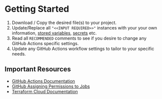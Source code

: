 # Getting Started

1. Download / Copy the desired file(s) to your project.
1. Update/Replace all `"<<INPUT REQUIRED>>"` instances with your your own information, [stored variables](https://docs.github.com/en/actions/learn-github-actions/variables), [secrets](https://docs.github.com/en/actions/security-guides/encrypted-secrets) etc.
1. Read all `RECOMMENDED` comments to see if you desire to change any GitHub Actions specific settings.
1. Update any GitHub Actions workflow settings to tailor to your specific needs.


## Important Resources
* [GitHub Actions Documentation](https://docs.github.com/en/actions)
* [GitHub Assigning Permissions to Jobs](https://docs.github.com/en/actions/using-jobs/assigning-permissions-to-jobs)
* [Terraform Cloud Documentation](https://developer.hashicorp.com/terraform/cloud-docs)
